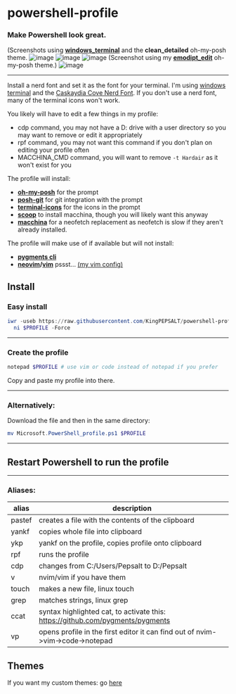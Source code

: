 # powershell-profile
### Make Powershell look great.

(Screenshots using [**windows_terminal**](https://github.com/Microsoft/Terminal) and the **clean_detailed** oh-my-posh theme.
![image](https://media.discordapp.net/attachments/753198748871557151/959191980431278130/unknown.png)
![image](https://user-images.githubusercontent.com/68469008/161149716-22e32ac2-2b15-4302-ad8a-cc114f314a6a.png)
![image](https://user-images.githubusercontent.com/68469008/161399995-76431e83-fc19-405f-adcf-823ef57a95e5.png)
(Screenshot using my [**emodipt_edit**](https://github.com/KingPEPSALT/powershell-profile/blob/main/themes/oh-my-posh/emodipt_edit.json) oh-my-posh theme.)
![image](https://user-images.githubusercontent.com/68469008/162068249-31beb043-6f4e-4e22-a25f-6b3ad1674140.png)

---
Install a nerd font and set it as the font for your terminal. I'm using [windows terminal](https://github.com/Microsoft/Terminal) and the [Caskaydia Cove Nerd Font](https://github.com/ryanoasis/nerd-fonts/tree/master/patched-fonts/CascadiaCode).
If you don't use a nerd font, many of the terminal icons won't work.

You likely will have to edit a few things in my profile:
- cdp command, you may not have a D: drive with a user directory so you may want to remove or edit it appropriately
- rpf command, you may not want this command if you don't plan on editing your profile often
- MACCHINA_CMD command, you will want to remove `-t Hardair` as it won't exist for you
 
The profile will install: 
- [**oh-my-posh**](https://ohmyposh.dev/) for the prompt
- [**posh-git**](https://github.com/dahlbyk/posh-git) for git integration with the prompt
- [**terminal-icons**](https://github.com/devblackops/Terminal-Icons) for the icons in the prompt
- [**scoop**](https://scoop.sh/) to install macchina, though you will likely want this anyway
- [**macchina**](https://github.com/Macchina-CLI/macchina) for a neofetch replacement as neofetch is slow
if they aren't already installed.

The profile will make use of if available but will not install:
- [**pygments cli**](https://github.com/pygments/pygments)
- **[neovim](https://neovim.io/)/[vim](https://www.vim.org/)** pssst... [(my vim config)](https://github.com/kingpepsalt/vimrc)

Install
---
### Easy install

```powershell
iwr -useb https://raw.githubusercontent.com/KingPEPSALT/powershell-profile/main/Microsoft.PowerShell_profile.ps1 |`
  ni $PROFILE -Force
```
---
### Create the profile
```powershell
notepad $PROFILE # use vim or code instead of notepad if you prefer
```
Copy and paste my profile into there.

---
### Alternatively:
Download the file and then in the same directory:
```powershell
mv Microsoft.PowerShell_profile.ps1 $PROFILE
```

---
## Restart Powershell to run the profile
---

### Aliases:
alias  | description 
---|---
pastef | creates a file with the contents of the clipboard 
yankf  | copies whole file into clipboard 
ykp    | yankf on the profile, copies profile onto clipboard 
rpf    | runs the profile 
cdp    | changes from C:/Users/Pepsalt to D:/Pepsalt 
v      | nvim/vim if you have them 
touch  | makes a new file, linux touch 
grep   | matches strings, linux grep 
ccat   | syntax highlighted cat, to activate this: https://github.com/pygments/pygments 
vp     | opens profile in the first editor it can find out of nvim->vim->code->notepad 

Themes
---
If you want my custom themes: go [here](https://github.com/KingPEPSALT/powershell-profile/blob/main/themes/oh-my-posh/README.md)
